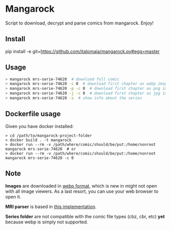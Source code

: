 # Mangarock

Script to download, decrypt and parse comics from mangarock. Enjoy!

## Install

pip install -e git+https://github.com/italomaia/mangarock.py#egg=master

## Usage

```bash
> mangarock mrs-serie-74620  # download full comic
> mangarock mrs-serie-74620 -c 0  # download first chapter as webp images
> mangarock mrs-serie-74620 -p -c 0  # download first chapter as png images
> mangarock mrs-serie-74620 -j -c 0  # download first chapter as jpg images
> mangarock mrs-serie-74620 -s  # show info about the series
```

## Dockerfile usage

Given you have docker installed:

```
> cd /path/to/mangarock-project-folder
> docker build . -t mangarock
> docker run --rm -v /path/where/comic/should/be/put:/home/nonroot mangarock mrs-serie-74620  # or
> docker run --rm -v /path/where/comic/should/be/put:/home/nonroot mangarock mrs-serie-74620 -c 0
```

## Note

**Images** are downloaded in [webp format](https://developers.google.com/speed/webp/),
which is new in might not open with all image viewers. As a last resort, you can
use your web browser to open it.

**MRI parser** is based in [this implementation](https://github.com/MinusGix/MangarockDownloader/blob/master/smallMangaRock.js).

**Series folder** are not compatible with the comic file types (cbz, cbr, etc) **yet**
because webp is simply not supported.